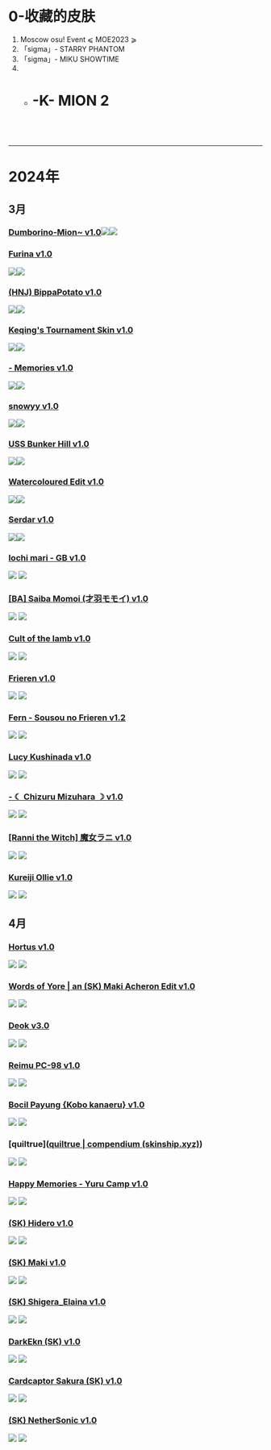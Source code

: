 # 0-收藏的皮肤
1. Moscow osu! Event ⩽ MOE2023 ⩾
2. 「sigma」- STARRY PHANTOM
3. 「sigma」- MIKU SHOWTIME
4. - # -K- MION 2
### []()
![]()
 ![]()
---
---
# 2024年

## 3月
### [Dumborino-Mion~ v1.0](https://osuck.link/s-2161?v=0)![](https://files.osuck.link/images/skins/2c2a522dc9f63899403dc0ba297294ad.webp)![](https://files.osuck.link/images/skins/069c7635ed698ffe292e9c2e4c6b7ccb.webp)

### [Furina v1.0](https://osuck.link/s-3376?v=0)
![](https://files.osuck.link/images/skins/68478a28ca8e13ea9d33584f62f3954d.webp)![](https://files.osuck.link/images/skins/c3b68b005617db238c60dc8258e445fa.webp)

### [(HNJ) BippaPotato v1.0](https://osuck.link/s-3211?v=0)
![](https://files.osuck.link/images/skins/78b59df2de16d2146f2a476572574b56.webp)![](https://files.osuck.link/images/skins/02bb6107a4f75965cca8c248e3ddf078.webp)

### [Keqing's Tournament Skin v1.0](https://osuck.link/s-3331?v=0)
![](https://files.osuck.link/images/skins/f414ce3a01bec8e35970bd2790c9985d.webp)![](https://files.osuck.link/images/skins/473b55f061ccd943a3787ca617e1ba00.webp)
### [- Memories v1.0](https://osuck.link/s-1014?v=0)
![](https://files.osuck.link/images/skins/77bfc91ad8319523da4ce959f7bbe3c8.webp)![](https://files.osuck.link/images/skins/9d7fc66e18b265ba1fcb57568bfe5375.webp)


### [snowyy v1.0](https://osuck.link/s-3281?v=0)
![](https://files.osuck.link/images/skins/6040525f9959bb129db8a5b6d4fa394e.webp)![](https://files.osuck.link/images/skins/02823de13190331383bb7fc6b223a549.webp)

### [USS Bunker Hill v1.0](https://osuck.link/s-3338?v=0)
![](https://files.osuck.link/images/skins/1b54fa7bf688f85b1cf749947787e791.webp)![](https://files.osuck.link/images/skins/26613782656867c0046eb358af9eb6d5.webp)

### [Watercoloured Edit v1.0](https://osuck.link/s-1001?v=0)
![](https://files.osuck.link/images/skins/d3969b99839d6cc66128304fb69c9a2c.webp)![](https://files.osuck.link/images/skins/68727da1d456002ae040cc313e2696cd.webp)

### [Serdar v1.0](https://osuck.link/s-3561?v=1)
![](https://files.osuck.link/images/skins/e8c8f6d06a2b2405063331a029411f9c.webp)![](https://files.osuck.link/images/skins/e177c8df7d9616644d1a12eff16011e7.webp)
<br>
### [Iochi mari - GB v1.0](https://osuck.link/s-3569?v=0)
![](https://files.osuck.link/images/skins/731447012b4911be03301cbd32a2bffe.webp)
![](https://files.osuck.link/images/skins/ef3af3c35fe7376bfa818e7ccf709637.webp)

### [[BA] Saiba Momoi (才羽モモイ) v1.0](https://osuck.link/s-3571?v=0)
![](https://files.osuck.link/images/skins/0bed5b25950544be9c6e125365f857d6.webp)
 ![](https://files.osuck.link/images/skins/c724f39f19d74e9f594d7a92453d4f62.webp)

### [Cult of the lamb v1.0](https://osuck.link/s-3574?v=0)
![](https://files.osuck.link/images/skins/489576babeecc10f0c4d7c82e719a881.webp)
 ![](https://files.osuck.link/images/skins/2d0ea6f7cdc8eb72b16b4c6734ad7904.webp)

### [Frieren v1.0](https://osuck.link/s-3577?v=0)
![](https://files.osuck.link/images/skins/8729275e0665556493887a85f2be9290.webp)
 ![](https://files.osuck.link/images/skins/4552f696febf7086ee42a38bbf6de54e.webp)

### [Fern - Sousou no Frieren v1.2](https://osuck.link/s-3565?v=0)
![](https://files.osuck.link/images/skins/fe3b34509f3b1e8ee239dfbcb3085a44.webp)
 ![](https://files.osuck.link/images/skins/8d388cf0211f2d94a3221147dc15f6af.webp)

### [Lucy Kushinada v1.0](https://osuck.link/s-3578?v=0)
![](https://files.osuck.link/images/skins/b3b21f3dfea2e5b85f16715899ec2924.webp)
 ![](https://files.osuck.link/images/skins/8771ea21c204a606e3803b1b89a680e6.webp)

### [- ☾ Chizuru Mizuhara ☽ v1.0](https://osuck.link/s-1638?v=0)
![](https://files.osuck.link/images/skins/80322d35fa744807b78f561dc64626ab.webp)
 ![](https://files.osuck.link/images/skins/969e3b51c4e774cdbc4f38cc9a1b8ab3.webp)

### [[Ranni the Witch] 魔女ラニ v1.0](https://osuck.link/s-3031?v=0)
![](https://files.osuck.link/images/skins/525fc013673dc782183bb6e99190299a.webp)
 ![](https://files.osuck.link/images/skins/52252560a70bf37b65eab2e1b5a777c6.webp)

### [Kureiji Ollie v1.0](https://osuck.link/s-3487?v=0)
![](https://files.osuck.link/images/skins/7c5f083bbf00ae78fd95851d896813d3.webp)
 ![](https://files.osuck.link/images/skins/3cd7ef6b1f90417031059dba18d3ab56.webp)
## 4月
 ### [Hortus v1.0](https://osuck.link/s-2955?v=0)
![](https://files.osuck.link/images/skins/3880881cd6722ddc0c662e39a323faba.webp)
 ![](https://files.osuck.link/images/skins/b26418c713a0f3a106117fc9617de09f.webp)
 ### [Words of Yore | an (SK) Maki Acheron Edit v1.0](https://osuck.link/s-3579?v=0)
![](https://files.osuck.link/images/skins/958662c1413bfdf509eabc5f189eff5b.webp)
 ![](https://files.osuck.link/images/skins/55000e1b6fdfcb87af640147e91c6138.webp)

### [Deok v3.0](https://osuck.link/s-3573?v=0)
![](https://files.osuck.link/images/skins/ca3f864b0a906f2913ae9a6029ba152f.webp)
 ![](https://files.osuck.link/images/skins/f6a5011c2bf20ec88915865e285ceac5.webp)

### [Reimu PC-98 v1.0](https://osuck.link/s-3576?v=0)
![](https://files.osuck.link/images/skins/1429bbb55e80e60423bb2b2041d48c1c.webp)
 ![](https://files.osuck.link/images/skins/81f5f2b2a98f796dcc0baf02035be253.webp)

### [Bocil Payung {Kobo kanaeru} v1.0](https://osuck.link/s-3591?v=0)
![](https://files.osuck.link/images/skins/d8cd7e5fb86b1568b5d5e03b8b2ae3b0.webp)
 ![](https://files.osuck.link/images/skins/1aaac94bdb94b4a02c99e54faaf8079e.webp)

### [quiltrue]([quiltrue | compendium (skinship.xyz)](https://compendium.skinship.xyz/2024-03-31/1903814))
![](https://i.imgur.com/sLWr1Um.png?2)
 ![](https://i.imgur.com/wxpBTYs.png)

### [Happy Memories - Yuru Camp v1.0](https://osuck.link/s-1566?v=0)
![](https://files.osuck.link/images/skins/2d07a6a227aea2f7283845e2945e57d5.webp)
 ![](https://files.osuck.link/images/skins/dd6c6b33065345674d1346ad102fdae1.webp)

### [(SK) Hidero v1.0](https://osuck.link/s-2422?v=0)
![](https://files.osuck.link/images/skins/8c3b479add76195e803c4f0008919ee6.webp)
 ![](https://files.osuck.link/images/skins/fc7d67584372efd7eca3774ee2f6f128.webp)

### [(SK) Maki v1.0](https://osuck.link/s-2467?v=0)
![](https://files.osuck.link/images/skins/2883e3d32aec52aa743180a5ed3f4da6.webp)
 ![](https://files.osuck.link/images/skins/004d777c7eecf7f0b06d289e64ac56bd.webp)

### [(SK) Shigera_Elaina v1.0](https://osuck.link/s-2310?v=0)
![](https://files.osuck.link/images/skins/25f00b1a120aedfdb11af5c2e45f5665.webp)
 ![](https://files.osuck.link/images/skins/028a2d3febe23aad2467e48a190f6832.webp)

### [DarkEkn (SK) v1.0](https://osuck.link/s-2107?v=0)
![](https://files.osuck.link/images/skins/3c954e435586d5fdf71dfb8e7c93d122.webp)
 ![](https://files.osuck.link/images/skins/d6c5f2abfc9e7b812834bf209824f179.webp)

### [Cardcaptor Sakura (SK) v1.0](https://osuck.link/s-1889?v=0)
![](https://files.osuck.link/images/skins/c3269fc3306dd7a7dd5bd15fc5e58991.webp)
 ![](https://files.osuck.link/images/skins/1cd4c89ba3f929b5c471b1ef943845b3.webp)

### [(SK) NetherSonic v1.0](https://osuck.link/s-2262?v=0)
![](https://files.osuck.link/images/skins/17f2eb15317343fdda1e9e6425843471.webp)
 ![](https://files.osuck.link/images/skins/4fd5a8a3bccf75656cc1faecfaa6f1d4.webp)